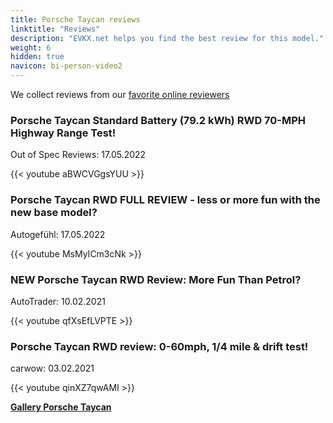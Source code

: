 ```yaml
---
title: Porsche Taycan reviews
linktitle: "Reviews"
description: "EVKX.net helps you find the best review for this model."
weight: 6
hidden: true
navicon: bi-person-video2
---
```

We collect reviews from our [favorite online reviewers](../../../../../guides/evreviewers/)

<div class="container text-center shadow p-2 pe-4 mb-5 bg-body-tertiary rounded border">
<h3>Porsche Taycan Standard Battery (79.2 kWh) RWD 70-MPH Highway Range Test!</h3>
<p>Out of Spec Reviews: 17.05.2022</p>

{{< youtube aBWCVGgsYUU >}}

</div>
<div class="container text-center shadow p-2 pe-4 mb-5 bg-body-tertiary rounded border">
<h3>Porsche Taycan RWD FULL REVIEW - less or more fun with the new base model?</h3>
<p>Autogefühl: 17.05.2022</p>

{{< youtube MsMyICm3cNk >}}

</div>
<div class="container text-center shadow p-2 pe-4 mb-5 bg-body-tertiary rounded border">
<h3>NEW Porsche Taycan RWD Review: More Fun Than Petrol?</h3>
<p>AutoTrader: 10.02.2021</p>

{{< youtube qfXsEfLVPTE >}}

</div>
<div class="container text-center shadow p-2 pe-4 mb-5 bg-body-tertiary rounded border">
<h3>Porsche Taycan RWD review: 0-60mph, 1/4 mile & drift test!</h3>
<p>carwow: 03.02.2021</p>

{{< youtube qinXZ7qwAMI >}}

</div>
<div class="mt-3 mb-3">
<a href="../gallery/" class="text-decoration-none text-black">
<strong><i class="bi-arrow-left"></i>Gallery  </strong>
</a>
<a href="../" class="text-decoration-none text-black float-end">
<strong>Porsche Taycan <i class="bi-arrow-right"></i></strong>
</a>
</div>
